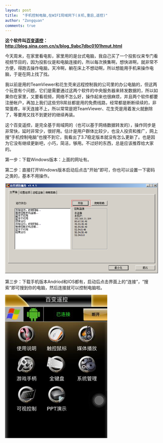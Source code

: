 ```yaml
---
layout: post
title:  "手机控制电脑,在WIFI局域网下(关机,重启,遥控)"
author: "Zongquan"
comments: true
---
```


**这个软件叫[百变遥控](http://blog.sina.com.cn/s/blog_9abc7dbc0101hmut.html)：http://blog.sina.com.cn/s/blog_9abc7dbc0101hmut.html**

今天周末，在家里看电影，家里用的是台式电脑，我自己买了一个投影仪来专门看视频节目的，因为投影仪是和电脑连接的，所以每次换集啊，想快进啊，就非常不方便，得跑去操作电脑，天冷啊，躺在床上不想动啊，所以想能用手机来操作电脑，于是在网上找了找。

我以前是用的TeamViewer和花生壳来远程控制我的公司里的办公电脑的，但这两个玩意有个问题，它们是需要通过这两个软件的中央服务器来转发数据的，所以如果你在家里，又要看视频，网络不怎么好，操作起来也很麻烦，并且两个软件都要注册帐户，再加上我们这些穷B屌丝都是用的免费线路，经常都是断断续续的，非常蛋疼，半天连接不上，所以常常是把TeamViewer、花生壳是用着发火就删除了，等要用又找不到更好的继续再装。

这个百变遥控，是完全基于局域网的（也可以基于网络数据转发的），操作同步是非常快，延时非常少，很好用。估计是用户群体比较少，也没人投资和推广，网上搜“手机控制电脑”也搜不到它，我看出了3.7稳定版本就没有怎么更新了。也是因为它没有继续更新吧，小巧，简洁，够用。不过好的东西，总是应该推荐给大家的。

第一步：下载Windows版本：上面的网址有。

第二步：直接打开Windows版本启动后点击"开始"即可，你也可以设置一下密码之类的，基本不用操作。

![](/assets/images/bai_bian_ui.png)

第三步：下载手机版本Andriod和IOS都有，启动后点击界面上的“连接”，“搜索”即可搜到你的电脑，然后连接就可以控制电脑啦。

![](/assets/images/bai_bian_ui_phone.jpg)

